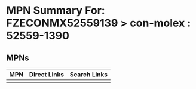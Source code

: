 



# MPN Summary For: FZECONMX52559139 > con-molex : 52559-1390

## MPNs
  

|MPN|Direct Links|Search Links|
| :--- | :--- | :--- |
||||
